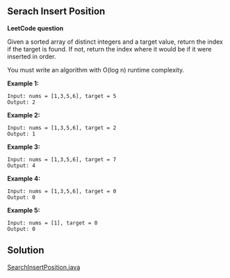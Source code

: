 ## Serach Insert Position

**LeetCode question**

Given a sorted array of distinct integers and a target value, return the index if the target is found. If not, return the index where it would be if it were inserted in order.

You must write an algorithm with O(log n) runtime complexity.



**Example 1:**
```
Input: nums = [1,3,5,6], target = 5
Output: 2
```
**Example 2:**
```
Input: nums = [1,3,5,6], target = 2
Output: 1
```
**Example 3:**

```
Input: nums = [1,3,5,6], target = 7
Output: 4
```
**Example 4:**

```
Input: nums = [1,3,5,6], target = 0
Output: 0
```

**Example 5:**
```
Input: nums = [1], target = 0
Output: 0
```
## Solution
[SearchInsertPosition.java](/JavaCodeChallenges/src/com/acanady/challengesolutions/SearchInsertPosition.java)